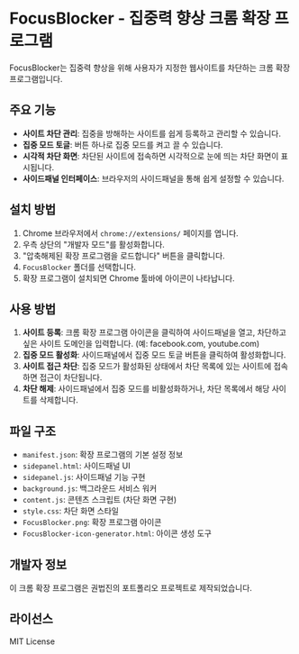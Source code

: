 # FocusBlocker - 집중력 향상 크롬 확장 프로그램

FocusBlocker는 집중력 향상을 위해 사용자가 지정한 웹사이트를 차단하는 크롬 확장 프로그램입니다.

## 주요 기능

- **사이트 차단 관리**: 집중을 방해하는 사이트를 쉽게 등록하고 관리할 수 있습니다.
- **집중 모드 토글**: 버튼 하나로 집중 모드를 켜고 끌 수 있습니다.
- **시각적 차단 화면**: 차단된 사이트에 접속하면 시각적으로 눈에 띄는 차단 화면이 표시됩니다.
- **사이드패널 인터페이스**: 브라우저의 사이드패널을 통해 쉽게 설정할 수 있습니다.

## 설치 방법

1. Chrome 브라우저에서 `chrome://extensions/` 페이지를 엽니다.
2. 우측 상단의 "개발자 모드"를 활성화합니다.
3. "압축해제된 확장 프로그램을 로드합니다" 버튼을 클릭합니다.
4. `FocusBlocker` 폴더를 선택합니다.
5. 확장 프로그램이 설치되면 Chrome 툴바에 아이콘이 나타납니다.

## 사용 방법

1. **사이트 등록**: 크롬 확장 프로그램 아이콘을 클릭하여 사이드패널을 열고, 차단하고 싶은 사이트 도메인을 입력합니다. (예: facebook.com, youtube.com)
2. **집중 모드 활성화**: 사이드패널에서 집중 모드 토글 버튼을 클릭하여 활성화합니다.
3. **사이트 접근 차단**: 집중 모드가 활성화된 상태에서 차단 목록에 있는 사이트에 접속하면 접근이 차단됩니다.
4. **차단 해제**: 사이드패널에서 집중 모드를 비활성화하거나, 차단 목록에서 해당 사이트를 삭제합니다.

## 파일 구조

- `manifest.json`: 확장 프로그램의 기본 설정 정보
- `sidepanel.html`: 사이드패널 UI
- `sidepanel.js`: 사이드패널 기능 구현
- `background.js`: 백그라운드 서비스 워커
- `content.js`: 콘텐츠 스크립트 (차단 화면 구현)
- `style.css`: 차단 화면 스타일
- `FocusBlocker.png`: 확장 프로그램 아이콘
- `FocusBlocker-icon-generator.html`: 아이콘 생성 도구

## 개발자 정보

이 크롬 확장 프로그램은 권법진의 포트폴리오 프로젝트로 제작되었습니다.

## 라이선스

MIT License 